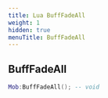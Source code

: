 ```yaml
---
title: Lua BuffFadeAll
weight: 1
hidden: true
menuTitle: BuffFadeAll
---
```

## BuffFadeAll
```lua
Mob:BuffFadeAll(); -- void
```